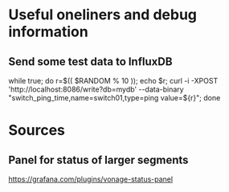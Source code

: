 # Useful oneliners and debug information

## Send some test data to InfluxDB

while true; do r=$(( $RANDOM % 10 )); echo $r; curl -i -XPOST 'http://localhost:8086/write?db=mydb' --data-binary "switch_ping_time,name=switch01,type=ping value=${r}"; done


# Sources

## Panel for status of larger segments
https://grafana.com/plugins/vonage-status-panel
